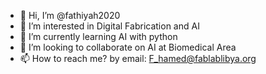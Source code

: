 - 👋 Hi, I’m @fathiyah2020
- 👀 I’m interested in Digital Fabrication and AI
- 🌱 I’m currently learning AI with python
- 💞️ I’m looking to collaborate on AI at Biomedical Area
- 📫 How to reach me? by email: F_hamed@fablablibya.org

<!---
fathiyah2020/fathiyah2020 is a ✨ special ✨ repository because its `README.md` (this file) appears on your GitHub profile.
You can click the Preview link to take a look at your changes.
--->
